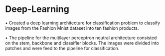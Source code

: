 # Deep-Learning
•	Created a deep learning architecture for classification problem to classify images from the Fashion Mnist dataset into ten fashion products.

•	The pipeline for the multilayer perceptron neutral architecture consisted on the stem, backbone and classifier blocks. The images were divided into patches and were feed to the pipeline for classification.

   
 

